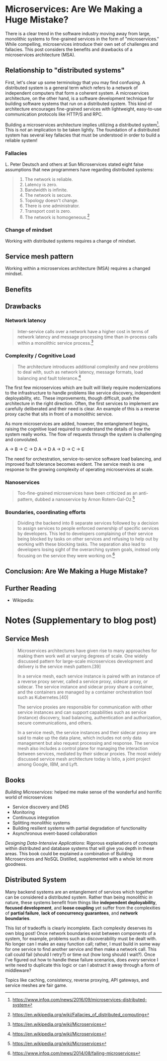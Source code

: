 # Microservices: Are We Making a Huge Mistake?

There is a clear trend in the software industry moving away from large, monolithic systems to fine-grained services in the form of "microservices." While compelling, microservices introduce their own set of challenges and fallacies. This post considers the benefits and drawbacks of a microservices architecture (MSA).

## Relationship to "distributed systems"

First, let's clear up some terminology that you may find confusing. A distributed system is a general term which refers to a network of independent computers that form a coherent system.  A microservices architecture, on the other hand, is a software development technique for building software systems that run on a distributed system. This kind of architecture encourages fine-grained services with lightweight, easy-to-use communication protocols like HTTP/S and RPC.

Building a microservices architecture implies utilizing a distributed system[^3]. This is *not* an implication to be taken lightly. The foundation of a distributed system has several key fallacies that must be understood in order to build a reliable system!

### Fallacies

L. Peter Deutsch and others at Sun Microservices stated eight false assumptions that new programmers have regarding distributed systems:

> 1. The network is reliable.
> 2. Latency is zero.
> 3. Bandwidth is infinite.
> 4. The network is secure.
> 5. Topology doesn't change.
> 6. There is one administrator.
> 7. Transport cost is zero.
> 8. The network is homogeneous.[^4]

### Change of mindset

Working with distributed systems requires a change of mindset.

## Service mesh pattern



Working within a microservices architecture (MSA) requires a changed mindset.

## Benefits

## Drawbacks

### Network latency

> Inter-service calls over a network have a higher cost in terms of network latency and message processing time than in-process calls within a monolithic service process.[^2]

### Complexity / Cognitive Load

> The architecture introduces additional complexity and new problems to deal with, such as network latency, message formats, load balancing and fault tolerance.[^2]

The first few microservices which are built will likely require modernizations to the infrastructure to handle problems like service discovery, independent deployability, etc. These improvements, though difficult, push the architecture in the right direction. Often, the first services to implement are carefully deliberated and their need is clear. An example of this is a reverse proxy cache that sits in front of a monolithic service.

As more microservices are added, however, the entanglement begins, raising the cognitive load required to understand the details of how the system really works. The flow of requests through the system is challenging and convoluted.

A -> B -> C -> D
A -> D
A -> D -> C -> E

The need for orchestration, service-to-service software load balancing, and improved fault tolerance becomes evident. The service mesh is one response to the growing complexity of operating microservices at scale.

### Nanoservices

> Too-fine-grained microservices have been criticized as an anti-pattern, dubbed a nanoservice by Arnon Rotem-Gal-Oz.[^2]

### Boundaries, coordinating efforts

> Dividing the backend into 8 separate services followed by a decision to assign services to people enforced ownership of specific services by developers. This led to developers complaining of their service being blocked by tasks on other services and refusing to help out by working with these blocking tasks. The separation also lead to developers losing sight of the overarching system goals, instead only focusing on the service they were working on.[^1]

## Conclusion: Are We Making a Huge Mistake?

## Further Reading

* Wikipedia:

[^1]: https://www.infoq.com/news/2014/08/failing-microservices
[^2]: https://en.wikipedia.org/wiki/Microservices
[^3]: https://www.infoq.com/news/2016/09/microservices-distributed-system
[^4]: https://en.wikipedia.org/wiki/Fallacies_of_distributed_computing

# Notes (Supplementary to blog post)

## Service Mesh

> Microservices architectures have given rise to many approaches for making them work well at varying degrees of scale. One widely discussed pattern for large-scale microservices development and delivery is the service mesh pattern.[39]
>
> In a service mesh, each service instance is paired with an instance of a reverse proxy server, called a service proxy, sidecar proxy, or sidecar. The service instance and sidecar proxy share a container, and the containers are managed by a container orchestration tool such as Kubernetes.[40]
>
> The service proxies are responsible for communication with other service instances and can support capabilities such as service (instance) discovery, load balancing, authentication and authorization, secure communications, and others.
>
> In a service mesh, the service instances and their sidecar proxy are said to make up the data plane, which includes not only data management but also request processing and response. The service mesh also includes a control plane for managing the interaction between services, mediated by their sidecar proxies. The most widely discussed service mesh architecture today is Istio, a joint project among Google, IBM, and Lyft.

## Books

*Building Microservices*: helped me make sense of the wonderful and horrific world of microservices

* Service discovery and DNS
* Monitoring
* Continuous integration
* Splitting monolithic systems
* Building resilient systems with partial degradation of functionality
* Asynchronous event-based collaboration

*Designing Data-Intensive Applications*: Rigorous explanations of concepts within distributed and database systems that will give you depth in these areas. This book could be explained a combination of Building Microservices and NoSQL Distilled, supplemented with a whole lot more goodness.

## Distributed System

Many backend systems are an entanglement of services which together can be considered a distributed system. Rather than being monolithic in nature, these systems benefit from things like **independent deployability**, **focused development**, and **loose coupling** yet suffer from the complexities of **partial failure**, **lack of concurrency guarantees**, and **network boundaries**.

This list of tradeoffs is clearly incomplete. Each complexity deserves its own blog post! Once network boundaries exist between components of a system, for example, problems such as discoverability must be dealt with. No longer can I make an easy function call; rather, I must build in some way for one service to find another service and then make a network call. This call could fail (should I retry?) or time out (how long should I wait?). Once I've figured out how to handle these failure scenarios, does *every* service I write need to duplicate this logic or can I abstract it away through a form of middleware?

Topics like caching, consistency, reverse proxying, API gateways, and service meshes are fair game.
